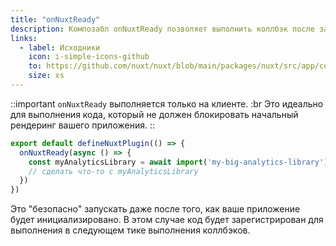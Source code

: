```yaml
---
title: "onNuxtReady"
description: Композабл onNuxtReady позволяет выполнить коллбэк после завершения инициализации вашего приложения.
links:
  - label: Исходники
    icon: i-simple-icons-github
    to: https://github.com/nuxt/nuxt/blob/main/packages/nuxt/src/app/composables/ready.ts
    size: xs
---
```


::important
`onNuxtReady` выполняется только на клиенте. :br
Это идеально для выполнения кода, который не должен блокировать начальный рендеринг вашего приложения.
::

```ts [plugins/ready.client.ts]
export default defineNuxtPlugin(() => {
  onNuxtReady(async () => {
    const myAnalyticsLibrary = await import('my-big-analytics-library')
    // сделать что-то с myAnalyticsLibrary
  })
})
```

Это "безопасно" запускать даже после того, как ваше приложение будет инициализировано. В этом случае код будет зарегистрирован для выполнения в следующем тике выполнения коллбэков.
